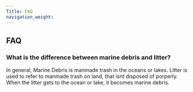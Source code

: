 ```yaml
---
Title: FAQ
navigation_weight: 
---
```

## FAQ

### What is the difference between marine debris and litter?

In general, Marine Debris is manmade trash in the oceans or lakes. Litter is used to refer to manmade trash on land, that isnt disposed of porperly. When the litter gets to the ocean or lake, it becomes marine debris.
